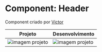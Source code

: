 # Component: Header

Component criado por [Victor](https://github.com/Vict0rCosta)

|  Projeto | Desenvolvimento |
|----------|-----------------|
| ![imagem projeto](https://github.com/desafiosdev/frontend/blob/main/components/navbar-logado/src/pedido.png?raw=true) | ![imagem projeto](https://github.com/desafiosdev/frontend/blob/main/components/navbar-logado/src/screenshot.png?raw=true) |
